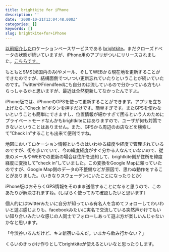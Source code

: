 ```yaml
---
title: brightkite for iPhone
description: ''
date: '2008-10-21T13:04:48.000Z'
categories: []
keywords: []
slug: brightkite+for+iPhone
---
```

[以前紹介した](http://blog.qli.jp/2008/07/sns-brightkitec.html)ロケーションベースサービスである [brightkite](http://brightkite.com/)。まだクローズドベータの状態が続いていますが、iPhone用のアプリがついにリリースされました。[こちらです。](http://phobos.apple.com/WebObjects/MZStore.woa/wa/viewSoftware?id=294178808&mt=8)

もともとSMS(米国内のみ)やメール、そしてWEBから現在地を更新することができたのですが、結構面倒でついつい更新忘れていたりということが続いていたのです。TwitterやFriendfeedにも自分のは流しているので分かっている方もいらっしゃるかと思いますが、最近は全然更新してなかったんですよ。

iPhone版では、iPhoneのGPSを使って更新することができます。アプリを立ち上げたら、”Check In”ボタンを押すだけです。簡単すぎです。またGPSを使わないということも簡単にできますし、位置情報が細かすぎて困るという人のためにプライベートモードなんかもbrightkiteにはありますので、ユーザが何も対策できないということはありません。また、GPSから周辺のお店などを検索して”Check In”することも出来て便利ですね。

地図においてロケーション情報というのはいわゆる緯度や経度で管理されているのですが、街を歩いていて、今の緯度経度がすぐ分かる人なんていないので、従来のメールやWEBでの更新の場合は住所を通知して、brightkite側が住所を緯度経度に変換して”check in”していました。この変換をGoogle Mapに頼っていたのですが、Google Map側のデータの不整備などが原因で、思わぬ動作をすることがありました。（いきなりスウェーデンにいたことになったりとか）

iPhone版はおそらくGPS情報をそのまま送信することになると思うので、このあたりが解決されますね。(しばらく使ってみて確認したいと思います）

個人的にはtwitterみたいに自分が知っている有名人を含めてフォローしてわいわいと遊ぶ感じよりも、facebookみたいに実名で交流している突然声かけてもいい知り合いみたいな感じの人同士でフォローしあって遊ぶ方が楽しいんじゃないかなと思います。

「今渋谷いるんだけど、キミ新宿いるんだ。いまから飲み行かない？」

くらいのきっかけ作りとしてbrightkiteが使えるといいなと思ったりします。